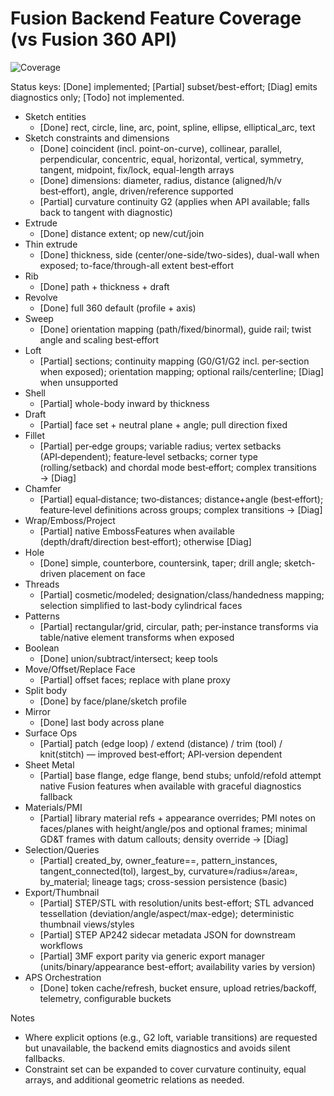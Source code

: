 # Fusion Backend Feature Coverage (vs Fusion 360 API)

![Coverage](https://img.shields.io/badge/Fusion%20Coverage-63%25-yellowgreen)

Status keys: [Done] implemented; [Partial] subset/best-effort; [Diag] emits diagnostics only; [Todo] not implemented.

- Sketch entities
  - [Done] rect, circle, line, arc, point, spline, ellipse, elliptical_arc, text
- Sketch constraints and dimensions
  - [Done] coincident (incl. point-on-curve), collinear, parallel, perpendicular, concentric, equal, horizontal, vertical, symmetry, tangent, midpoint, fix/lock, equal-length arrays
  - [Done] dimensions: diameter, radius, distance (aligned/h/v best‑effort), angle, driven/reference supported
  - [Partial] curvature continuity G2 (applies when API available; falls back to tangent with diagnostic)
- Extrude
  - [Done] distance extent; op new/cut/join
- Thin extrude
  - [Done] thickness, side (center/one-side/two-sides), dual-wall when exposed; to-face/through-all extent best‑effort
- Rib
  - [Done] path + thickness + draft
- Revolve
  - [Done] full 360 default (profile + axis)
- Sweep
  - [Done] orientation mapping (path/fixed/binormal), guide rail; twist angle and scaling best‑effort
- Loft
  - [Partial] sections; continuity mapping (G0/G1/G2 incl. per‑section when exposed); orientation mapping; optional rails/centerline; [Diag] when unsupported
- Shell
  - [Partial] whole-body inward by thickness
- Draft
  - [Partial] face set + neutral plane + angle; pull direction fixed
- Fillet
  - [Partial] per‑edge groups; variable radius; vertex setbacks (API‑dependent); feature‑level setbacks; corner type (rolling/setback) and chordal mode best‑effort; complex transitions → [Diag]
- Chamfer
  - [Partial] equal‑distance; two‑distances; distance+angle (best‑effort); feature‑level definitions across groups; complex transitions → [Diag]
- Wrap/Emboss/Project
  - [Partial] native EmbossFeatures when available (depth/draft/direction best‑effort); otherwise [Diag]
- Hole
  - [Done] simple, counterbore, countersink, taper; drill angle; sketch-driven placement on face
- Threads
  - [Partial] cosmetic/modeled; designation/class/handedness mapping; selection simplified to last-body cylindrical faces
- Patterns
  - [Partial] rectangular/grid, circular, path; per‑instance transforms via table/native element transforms when exposed
- Boolean
  - [Done] union/subtract/intersect; keep tools
- Move/Offset/Replace Face
  - [Partial] offset faces; replace with plane proxy
- Split body
  - [Done] by face/plane/sketch profile
- Mirror
  - [Done] last body across plane
- Surface Ops
  - [Partial] patch (edge loop) / extend (distance) / trim (tool) / knit(stitch) — improved best‑effort; API‑version dependent
- Sheet Metal
  - [Partial] base flange, edge flange, bend stubs; unfold/refold attempt native Fusion features when available with graceful diagnostics fallback
- Materials/PMI
  - [Partial] library material refs + appearance overrides; PMI notes on faces/planes with height/angle/pos and optional frames; minimal GD&T frames with datum callouts; density override → [Diag]
- Selection/Queries
  - [Partial] created_by, owner_feature==, pattern_instances, tangent_connected(tol), largest_by, curvature≈/radius≈/area≈, by_material; lineage tags; cross-session persistence (basic)
- Export/Thumbnail
  - [Partial] STEP/STL with resolution/units best-effort; STL advanced tessellation (deviation/angle/aspect/max-edge); deterministic thumbnail views/styles
  - [Partial] STEP AP242 sidecar metadata JSON for downstream workflows
  - [Partial] 3MF export parity via generic export manager (units/binary/appearance best-effort; availability varies by version)
- APS Orchestration
  - [Done] token cache/refresh, bucket ensure, upload retries/backoff, telemetry, configurable buckets

Notes
- Where explicit options (e.g., G2 loft, variable transitions) are requested but unavailable, the backend emits diagnostics and avoids silent fallbacks.
- Constraint set can be expanded to cover curvature continuity, equal arrays, and additional geometric relations as needed.
